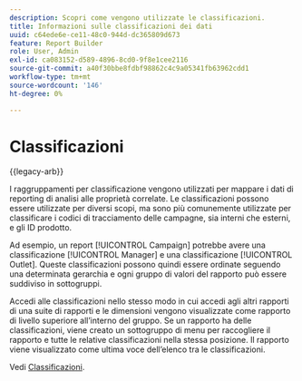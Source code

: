 ```yaml
---
description: Scopri come vengono utilizzate le classificazioni.
title: Informazioni sulle classificazioni dei dati
uuid: c64ede6e-ce11-48c0-944d-dc365809d673
feature: Report Builder
role: User, Admin
exl-id: ca083152-d589-4896-8cd0-9f8e1cee2116
source-git-commit: a40f30bbe8fdbf98862c4c9a05341fb63962cdd1
workflow-type: tm+mt
source-wordcount: '146'
ht-degree: 0%

---
```


# Classificazioni

{{legacy-arb}}

I raggruppamenti per classificazione vengono utilizzati per mappare i dati di reporting di analisi alle proprietà correlate. Le classificazioni possono essere utilizzate per diversi scopi, ma sono più comunemente utilizzate per classificare i codici di tracciamento delle campagne, sia interni che esterni, e gli ID prodotto.

Ad esempio, un report [!UICONTROL Campaign] potrebbe avere una classificazione [!UICONTROL Manager] e una classificazione [!UICONTROL Outlet]. Queste classificazioni possono quindi essere ordinate seguendo una determinata gerarchia e ogni gruppo di valori del rapporto può essere suddiviso in sottogruppi.

Accedi alle classificazioni nello stesso modo in cui accedi agli altri rapporti di una suite di rapporti e le dimensioni vengono visualizzate come rapporto di livello superiore all’interno del gruppo. Se un rapporto ha delle classificazioni, viene creato un sottogruppo di menu per raccogliere il rapporto e tutte le relative classificazioni nella stessa posizione. Il rapporto viene visualizzato come ultima voce dell’elenco tra le classificazioni.

Vedi [Classificazioni](/help/components/classifications/classifications-overview.md).
